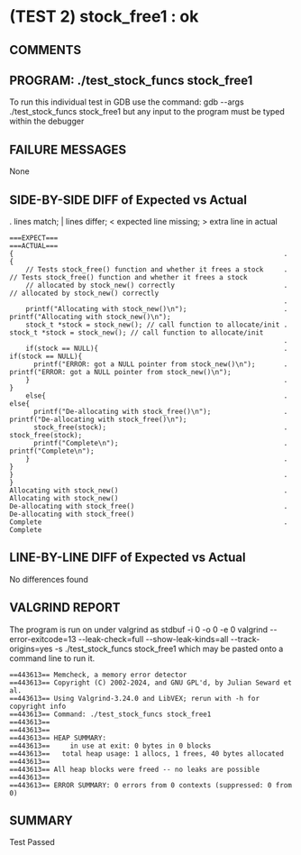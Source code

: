 (TEST 2) stock_free1 : ok
=========================

COMMENTS
--------


PROGRAM: ./test_stock_funcs stock_free1
---------------------------------------
To run this individual test in GDB use the command:
  gdb --args ./test_stock_funcs stock_free1
but any input to the program must be typed within the debugger

FAILURE MESSAGES
----------------
None

SIDE-BY-SIDE DIFF of Expected vs Actual
---------------------------------------
. lines match; | lines differ; < expected line missing; > extra line in actual

```sdiff
===EXPECT===                                                          ===ACTUAL===
{                                                                   . {
    // Tests stock_free() function and whether it frees a stock     .     // Tests stock_free() function and whether it frees a stock
    // allocated by stock_new() correctly                           .     // allocated by stock_new() correctly
                                                                    . 
    printf("Allocating with stock_new()\n");                        .     printf("Allocating with stock_new()\n");
    stock_t *stock = stock_new(); // call function to allocate/init .     stock_t *stock = stock_new(); // call function to allocate/init
                                                                    . 
    if(stock == NULL){                                              .     if(stock == NULL){
      printf("ERROR: got a NULL pointer from stock_new()\n");       .       printf("ERROR: got a NULL pointer from stock_new()\n");
    }                                                               .     }
    else{                                                           .     else{
      printf("De-allocating with stock_free()\n");                  .       printf("De-allocating with stock_free()\n");
      stock_free(stock);                                            .       stock_free(stock);
      printf("Complete\n");                                         .       printf("Complete\n");
    }                                                               .     }
}                                                                   . }
Allocating with stock_new()                                         . Allocating with stock_new()
De-allocating with stock_free()                                     . De-allocating with stock_free()
Complete                                                            . Complete

```

LINE-BY-LINE DIFF of Expected vs Actual
---------------------------------------
No differences found

VALGRIND REPORT
---------------
The program is run on under valgrind as
  stdbuf -i 0 -o 0 -e 0 valgrind --error-exitcode=13 --leak-check=full --show-leak-kinds=all --track-origins=yes -s ./test_stock_funcs stock_free1
which may be pasted onto a command line to run it.

```
==443613== Memcheck, a memory error detector
==443613== Copyright (C) 2002-2024, and GNU GPL'd, by Julian Seward et al.
==443613== Using Valgrind-3.24.0 and LibVEX; rerun with -h for copyright info
==443613== Command: ./test_stock_funcs stock_free1
==443613== 
==443613== 
==443613== HEAP SUMMARY:
==443613==     in use at exit: 0 bytes in 0 blocks
==443613==   total heap usage: 1 allocs, 1 frees, 40 bytes allocated
==443613== 
==443613== All heap blocks were freed -- no leaks are possible
==443613== 
==443613== ERROR SUMMARY: 0 errors from 0 contexts (suppressed: 0 from 0)
```

SUMMARY
-------
Test Passed
